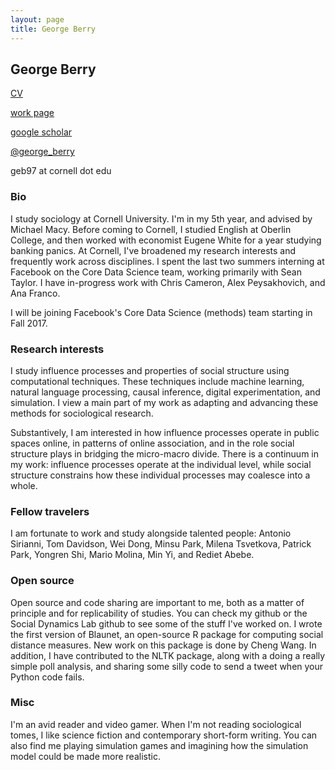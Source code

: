 ```yaml
---
layout: page
title: George Berry
---
```


## George Berry

[CV](georgeberry.github.io/cv.pdf)

[work page](https://research.fb.com/people/berry-george/)

[google scholar](https://scholar.google.com/citations?user=QqsOZm4AAAAJ&hl=en)

[@george_berry](https://twitter.com/george_berry)

geb97 at cornell dot edu

### Bio

I study sociology at Cornell University. I'm in my 5th year, and advised by Michael Macy. Before coming to Cornell, I studied English at Oberlin College, and then worked with economist Eugene White for a year studying banking panics. At Cornell, I've broadened my research interests and frequently work across disciplines. I spent the last two summers interning at Facebook on the Core Data Science team, working primarily with Sean Taylor. I have in-progress work with Chris Cameron, Alex Peysakhovich, and Ana Franco.

I will be joining Facebook's Core Data Science (methods) team starting in Fall 2017.

### Research interests

I study influence processes and properties of social structure using computational techniques. These techniques include machine learning, natural language processing, causal inference, digital experimentation, and simulation. I view a main part of my work as adapting and advancing these methods for sociological research.

Substantively, I am interested in how influence processes operate in public spaces online, in patterns of online association, and in the role social structure plays in bridging the micro-macro divide. There is a continuum in my work: influence processes operate at the individual level, while social structure constrains how these individual processes may coalesce into a whole.

### Fellow travelers

I am fortunate to work and study alongside talented people: Antonio Sirianni, Tom Davidson, Wei Dong, Minsu Park, Milena Tsvetkova, Patrick Park, Yongren Shi, Mario Molina, Min Yi, and Rediet Abebe.

### Open source

Open source and code sharing are important to me, both as a matter of principle and for replicability of studies. You can check my github or the Social Dynamics Lab github to see some of the stuff I've worked on. I wrote the first version of Blaunet, an open-source R package for computing social distance measures. New work on this package is done by Cheng Wang. In addition, I have contributed to the NLTK package, along with a doing a really simple poll analysis, and sharing some silly code to send a tweet when your Python code fails.

### Misc

I'm an avid reader and video gamer. When I'm not reading sociological tomes, I like science fiction and contemporary short-form writing. You can also find me playing simulation games and imagining how the simulation model could be made more realistic.
